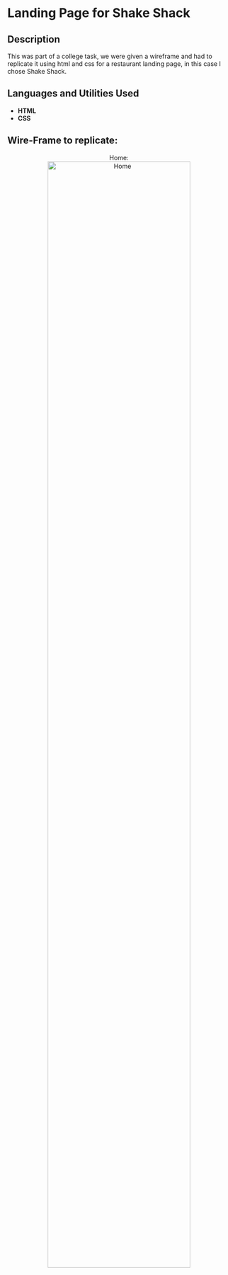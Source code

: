 <h1>Landing Page for Shake Shack</h1>

<h2>Description</h2>
This was part of a college task, we were given a wireframe and had to replicate it using html and css for a restaurant landing page, in this case I chose Shake Shack.
<br />


<h2>Languages and Utilities Used</h2>

- <b>HTML</b>
- <b>CSS</b>

<h2>Wire-Frame to replicate:</h2>

<p align="center">
Home: <br/>
<img src="[https://i.imgur.com/KOd9dEY.png](https://imgur.com/JOjEv3B)" height="80%" width="80%" alt="Home"/>
<br />





